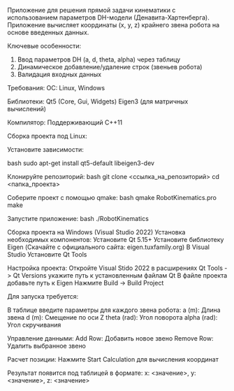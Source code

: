 Приложение для решения прямой задачи кинематики с использованием параметров DH-модели (Денавита-Хартенберга).  
Приложение вычисляет координаты (x, y, z) крайнего звена робота на основе введенных данных.

Ключевые особенности:
1. Ввод параметров DH (a, d, theta, alpha) через таблицу
2. Динамическое добавление/удаление строк (звеньев робота)
3. Валидация входных данных

Требования:
ОС: Linux, Windows

Библиотеки:
Qt5 (Core, Gui, Widgets)
Eigen3 (для матричных вычислений)

Компилятор: Поддерживающий C++11

Сборка проекта под Linux:

Установите зависимости:

bash
sudo apt-get install qt5-default libeigen3-dev

Клонируйте репозиторий:
bash
git clone <ссылка_на_репозиторий>
cd <папка_проекта>

Соберите проект с помощью qmake:
bash
qmake RobotKinematics.pro
make

Запустите приложение:
bash
./RobotKinematics

Сборка проекта на Windows (Visual Studio 2022)
Установка необходимых компонентов:
Установите Qt 5.15+ 
Установите библиотеку Eigen (Скачайте с официального сайта: eigen.tuxfamily.org)
В Visual Studio Установите Qt Tools

Настройка проекта:
Откройте Visual Stido 2022
в расширениях Qt Tools -> Qt Versions укажите путь к установленным файлам Qt
В файле проекта добавьте путь к Eigen
Нажмите Build → Build Project



Для запуска требуется:

В таблице введите параметры для каждого звена робота:
a (m): Длина звена
d (m): Смещение по оси Z
theta (rad): Угол поворота
alpha (rad): Угол скручивания


Управление данными:
Add Row: Добавить новое звено
Remove Row: Удалить выбранное звено

Расчет позиции:
Нажмите Start Calculation для вычисления координат

Результат появится под таблицей в формате:
x: <значение>, y: <значение>, z: <значение>
